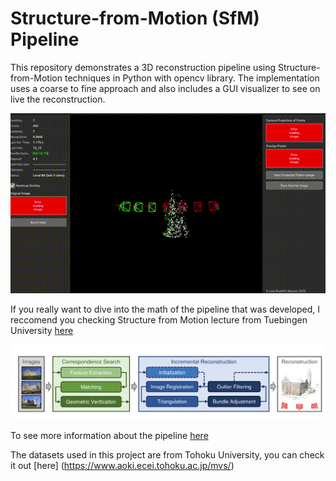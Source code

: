 # Structure-from-Motion (SfM) Pipeline

This repository demonstrates a 3D reconstruction pipeline using Structure-from-Motion techniques in Python with opencv library. The implementation uses a coarse to fine approach and also includes a GUI visualizer to see on live the reconstruction.

![Example reconstruction](sfm.gif)

If you really want to dive into the math of the pipeline that was developed, I reccomend you checking Structure from Motion lecture from Tuebingen University [here](https://uni-tuebingen.de/fakultaeten/mathematisch-naturwissenschaftliche-fakultaet/fachbereiche/informatik/lehrstuehle/autonomous-vision/lectures/computer-vision/)

![Example pipeline](pipeline.png)

To see more information about the pipeline [here](https://luisrodolfo10.github.io/incremental_sfm/)

The datasets used in this project are from Tohoku University, you can check it out [here] (https://www.aoki.ecei.tohoku.ac.jp/mvs/)